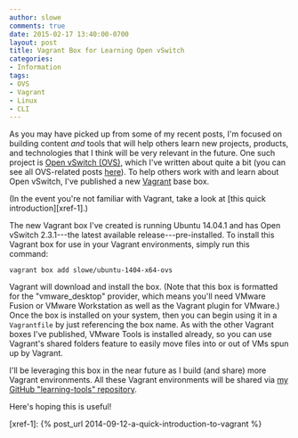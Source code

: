 ```yaml
---
author: slowe
comments: true
date: 2015-02-17 13:40:00-0700
layout: post
title: Vagrant Box for Learning Open vSwitch
categories:
- Information
tags:
- OVS
- Vagrant
- Linux
- CLI
---
```


As you may have picked up from some of my recent posts, I'm focused on building content _and_ tools that will help others learn new projects, products, and technologies that I think will be very relevant in the future. One such project is [Open vSwitch (OVS)][link-1], which I've written about quite a bit (you can see all OVS-related posts [here][link-3]). To help others work with and learn about Open vSwitch, I've published a new [Vagrant][link-2] base box.

(In the event you're not familiar with Vagrant, take a look at [this quick introduction][xref-1].)

The new Vagrant box I've created is running Ubuntu 14.04.1 and has Open vSwitch 2.3.1---the latest available release---pre-installed. To install this Vagrant box for use in your Vagrant environments, simply run this command:

	vagrant box add slowe/ubuntu-1404-x64-ovs

Vagrant will download and install the box. (Note that this box is formatted for the "vmware_desktop" provider, which means you'll need VMware Fusion or VMware Workstation as well as the Vagrant plugin for VMware.) Once the box is installed on your system, then you can begin using it in a `Vagrantfile` by just referencing the box name. As with the other Vagrant boxes I've published, VMware Tools is installed already, so you can use Vagrant's shared folders feature to easily move files into or out of VMs spun up by Vagrant.

I'll be leveraging this box in the near future as I build (and share) more Vagrant environments. All these Vagrant environments will be shared via [my GitHub "learning-tools" repository][link-4].

Here's hoping this is useful!


[link-1]: http://openvswitch.org/
[link-2]: http://www.vagrantup.com/
[link-3]: http://blog.scottlowe.org/tags/#OVS
[link-4]: https://github.com/lowescott/learning-tools
[xref-1]: {% post_url 2014-09-12-a-quick-introduction-to-vagrant %}
